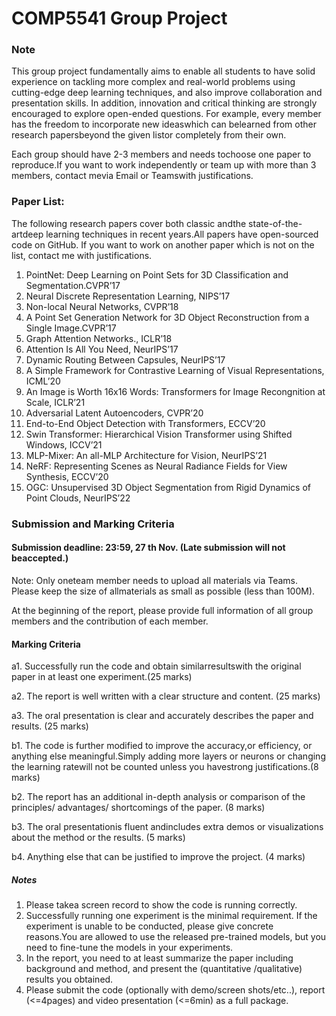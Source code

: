 # COMP5541 Group Project

### Note
This group  project  fundamentally  aims  to  enable  all  students  to  have  solid  experience  on tackling more complex and real-world problems using cutting-edge deep learning techniques, and  also  improve collaboration  and  presentation  skills.  In  addition,  innovation  and  critical thinking  are  strongly  encouraged  to  explore  open-ended  questions.  For  example,  every member has the freedom to incorporate new ideaswhich can belearned from other research papersbeyond the given listor completely from their own.

Each group should have 2-3 members and needs tochoose one paper to reproduce.If you want to work independently or team up with more than 3 members, contact mevia Email or Teamswith justifications.

### Paper List:
The  following  research  papers  cover both  classic  andthe  state-of-the-artdeep  learning techniques in recent years.All papers have open-sourced code on GitHub. If you want to work on another paper which is not on the list, contact me with justifications.

1. PointNet: Deep Learning on Point Sets for 3D Classification and Segmentation.CVPR’17
2. Neural Discrete Representation Learning, NIPS’17
3. Non-local Neural Networks, CVPR’18
4. A Point Set Generation Network for 3D Object Reconstruction from a Single Image.CVPR’17
5. Graph Attention Networks., ICLR’18
6. Attention Is All You Need, NeurIPS’17
7. Dynamic Routing Between Capsules, NeurIPS’17
8. A Simple Framework for Contrastive Learning of Visual Representations, ICML’20
9. An Image is Worth 16x16 Words: Transformers for Image Recongnition at Scale, ICLR’21
10. Adversarial Latent Autoencoders, CVPR’20
11. End-to-End Object Detection with Transformers, ECCV’20
12. Swin Transformer: Hierarchical Vision Transformer using Shifted Windows, ICCV’21
13. MLP-Mixer: An all-MLP Architecture for Vision, NeurIPS’21
14. NeRF: Representing Scenes as Neural Radiance Fields for View Synthesis, ECCV’20
15. OGC: Unsupervised 3D Object Segmentation from Rigid Dynamics of Point Clouds, NeurIPS’22

### Submission and Marking Criteria 

#### Submission deadline: 23:59, 27 th Nov. (Late submission will not beaccepted.)

Note: Only oneteam member needs to upload all materials via Teams. Please keep the size of allmaterials as small as possible (less than 100M).

At the beginning of the report, please provide full information of all group members and the contribution of each member.

####  Marking Criteria
a1. Successfully run the code and obtain similarresultswith the original paper in at least one experiment.(25 marks)

a2. The report is well written with a clear structure and content. (25 marks)

a3. The oral presentation is clear and accurately describes the paper and results. (25 marks)

b1.  The  code  is  further  modified  to  improve  the  accuracy,or efficiency,  or  anything  else meaningful.Simply adding more layers or neurons or changing the learning ratewill not be counted unless you havestrong justifications.(8 marks)

b2. The report has an additional in-depth analysis or comparison of the principles/ advantages/ shortcomings of the paper.  (8 marks)

b3. The oral presentationis fluent andincludes extra demos or visualizations about the method or the results. (5 marks)

b4. Anything else that can be justified to improve the project. (4 marks)

##### Notes
1. Please takea screen record to show the code is running correctly. 
2. Successfully running one experiment is the minimal requirement. If the experiment is unable to be conducted, please give concrete reasons.You are allowed to use the released pre-trained models, but you need to fine-tune the models in your experiments.
3. In the report, you need to at least summarize the paper including background and method, and present the (quantitative /qualitative) results you obtained. 
4. Please  submit the  code  (optionally  with  demo/screen  shots/etc..),  report  (<=4pages)  and video presentation (<=6min) as a full package.